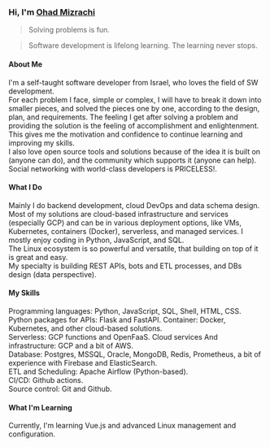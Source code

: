 ###  Hi, I'm [Ohad Mizrachi](https://github.com/ohad24)

> Solving problems is fun.

> Software development is lifelong learning. The learning never stops.

#### About Me
I'm a self-taught software developer from Israel, who loves the field of SW development.  
For each problem I face, simple or complex, I will have to break it down into smaller pieces, and solved the pieces one by one, according to the design, plan, and requirements. The feeling I get after solving a problem and providing the solution is the feeling of accomplishment and enlightenment. This gives me the motivation and confidence to continue learning and improving my skills.  
I also love open source tools and solutions because of the idea it is built on (anyone can do), and the community which supports it (anyone can help). Social networking with world-class developers is PRICELESS!.

#### What I Do
Mainly I do backend development, cloud DevOps and data schema design. Most of my solutions are cloud-based infrastructure and services (especially GCP) and can be in various deployment options, like VMs, Kubernetes, containers (Docker), serverless, and managed services.
I mostly enjoy coding in Python, JavaScript, and SQL.  
The Linux ecosystem is so powerful and versatile, that building on top of it is great and easy.  
My specialty is building REST APIs, bots and ETL processes, and DBs design (data perspective).

#### My Skills
Programming languages: Python, JavaScript, SQL, Shell, HTML, CSS.  
Python packages for APIs: Flask and FastAPI.
Container: Docker, Kubernetes, and other cloud-based solutions.  
Serverless: GCP functions and OpenFaaS.
Cloud services And infrastructure: GCP and a bit of AWS.  
Database: Postgres, MSSQL, Oracle, MongoDB, Redis, Prometheus, a bit of experience with Firebase and ElasticSearch.  
ETL and Scheduling: Apache Airflow (Python-based).  
CI/CD: Github actions.  
Source control: Git and Github.

#### What I'm Learning
Currently, I'm learning Vue.js and advanced Linux management and configuration.
